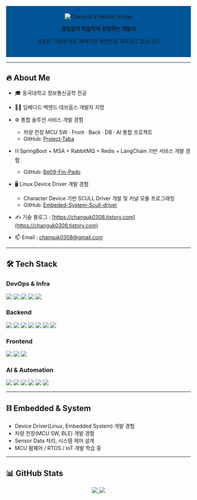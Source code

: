 <!-- 프로필 헤더 -->
<div align="center" style="background-color: #005599; padding: 20px; text-align: center;">
  <img src="https://capsule-render.vercel.app/api?type=Venom&color=005599&height=150&section=header&text=Hello%20World!%20I'm%20Changuk&animation=fadeIn&fontColor=000000&fontSize=40" alt="Changuk's Header Image"/>
<p><b>끊임없이 학습하며 성장하는 개발자</b></p>
<p>새로운 기술에 매일 헤매지만 헤맨만큼 체득하고 있습니다.</p>
</div>

---

## 🔥 About Me
- 🎓 동국대학교 정보통신공학 전공  
- 👨‍💻 임베디드·백엔드·데브옵스 개발자 지망  

- ⚙️ 통합 솔루션 서비스 개발 경험  
  - 차량 전장 MCU SW · Front · Back · DB · AI 통합 프로젝트  
  - GitHub: [Project-Taba](https://github.com/Project-Taba)  

- ⛓️ SpringBoot + MSA + RabbitMQ + Redis + LangChain 기반 서비스 개발 경험  
  - GitHub: [Be09-Fin-Pado](https://github.com/Be09-Fin-Pado)  

- 🖥️ Linux Device Driver 개발 경험  
  - Character Device 기반 SCULL Driver 개발 및 커널 모듈 프로그래밍  
  - GitHub: [Embeded-System-Scull-driver](https://github.com/Chochanguk/Embeded-System-Scull-driver)  

- ✍️ 기술 블로그 : [https://changuk0308.tistory.com](https://changuk0308.tistory.com)  
- 📫 Email : changuk0308@gmail.com  

---

## 🛠 Tech Stack

### DevOps & Infra
<div align="left">
<img src="https://img.shields.io/badge/Docker-2496ED?style=flat-square&logo=docker&logoColor=white"/> 
<img src="https://img.shields.io/badge/Kubernetes-326CE5?style=flat-square&logo=kubernetes&logoColor=white"/> 
<img src="https://img.shields.io/badge/Jenkins-D24939?style=flat-square&logo=jenkins&logoColor=white"/>
<img src="https://img.shields.io/badge/GitHub Actions-2088FF?style=flat-square&logo=githubactions&logoColor=white"/>
<img src="https://img.shields.io/badge/AWS Beanstalk-232F3E?style=flat-square&logo=amazonaws&logoColor=white"/>
</div>
  

### Backend
<div align="left">
<img src="https://img.shields.io/badge/SpringBoot-6DB33F?style=flat-square&logo=springboot&logoColor=white"/> 
<img src="https://img.shields.io/badge/JPA-007396?style=flat-square&logo=spring&logoColor=white"/> 
<img src="https://img.shields.io/badge/MyBatis-0052CC?style=flat-square&logo=databricks&logoColor=white"/>
<img src="https://img.shields.io/badge/QueryDSL-6DB33F?style=flat-square&logo=spring&logoColor=white"/> 
<img src="https://img.shields.io/badge/SpringSecurity-6DB33F?style=flat-square&logo=springsecurity&logoColor=white"/>
<img src="https://img.shields.io/badge/RabbitMQ-FF6600?style=flat-square&logo=rabbitmq&logoColor=white"/> 
<img src="https://img.shields.io/badge/Redis-DC382D?style=flat-square&logo=redis&logoColor=white"/> 
</div>

### Frontend
<div align="left">
<img src="https://img.shields.io/badge/Vue3-4FC08D?style=flat-square&logo=vue.js&logoColor=white"/>
<img src="https://img.shields.io/badge/Android-3DDC84?style=flat-square&logo=android&logoColor=white"/>
<img src="https://img.shields.io/badge/Flutter-02569B?style=flat-square&logo=flutter&logoColor=white"/>
</div>
  
### AI & Automation
<div align="left">
<img src="https://img.shields.io/badge/Fine--Tuning-FF9900?style=flat-square&logo=apache&logoColor=white"/> 
<img src="https://img.shields.io/badge/LangChain-000000?style=flat-square&logo=openai&logoColor=white"/> 
<img src="https://img.shields.io/badge/RAG-0052CC?style=flat-square&logo=databricks&logoColor=white"/> 
<img src="https://img.shields.io/badge/LLM_API-412991?style=flat-square&logo=openai&logoColor=white"/>
<img src="https://img.shields.io/badge/Selenium-43B02A?style=flat-square&logo=selenium&logoColor=white"/> 
<img src="https://img.shields.io/badge/Pandas-150458?style=flat-square&logo=pandas&logoColor=white"/> 
</div>


---


## ⛓️ Embedded & System
- Device Driver(Linux, Embedded System) 개발 경험  
- 차량 전장(MCU SW, BLE) 개발 경험  
- Sensor Data 처리, 시스템 제어 설계  
- MCU 펌웨어 / RTOS / IoT 개발 학습 중  

---

## 📊 GitHub Stats
<div align="center">

<a href="https://github.com/anuraghazra/github-readme-stats">
<img src="https://github-readme-stats.vercel.app/api/top-langs/?username=Chochanguk&layout=compact&theme=dark" />
</a>

<img src="https://github-readme-stats.vercel.app/api?username=Chochanguk&show_icons=true&theme=algolia"/>

</div>
